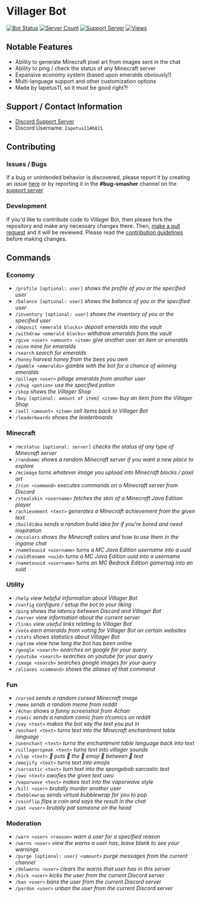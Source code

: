 # **Villager Bot**
[![Bot Status](https://top.gg/api/widget/status/639498607632056321.svg?noavatar=true)](https://top.gg/bot/639498607632056321)
[![Server Count](https://top.gg/api/widget/servers/639498607632056321.svg?noavatar=true)](https://top.gg/bot/639498607632056321)
[![Support Server](https://img.shields.io/discord/641117791272960031?color=51B780&label=Discord%20Server)](https://discord.gg/39DwwUV)
[![Views](https://api.ghprofile.me/view?username=villager-dev.villager-bot&color=51B780&label=Views&style=flat)](https://github.com/Villager-Dev/Villager-Bot)

## Notable Features
* Ability to generate Minecraft pixel art from images sent in the chat
* Ability to ping / check the status of any Minecraft server
* Expansive economy system (based upon emeralds obviously!)
* Multi-language support and other customization options
* Made by Iapetus11, so it must be good right?!

## Support / Contact Information
* [Discord Support Server](https://discord.gg/39DwwUV)
* Discord Username: `Iapetus11#6821`

## Contributing
### Issues / Bugs
If a bug or unintended behavior is discovered, please report it by creating an issue [here](https://github.com/Villager-Dev/Villager-Bot/issues) or by reporting it in the **#bug-smasher** channel on the [support server](https://discord.gg/39DwwUV)

### Development
If you'd like to contribute code to Villager Bot, then please fork the repository and make any necessary changes there. Then, [make a pull request](https://github.com/Villager-Dev/Villager-Bot/pulls) and it will be reviewed. Please read the [contribution guidelines](https://github.com/Villager-Dev/Villager-Bot/blob/master/CONTRIBUTING.md) before making changes.

## Commands
### Economy
* `/profile [optional: user]` *shows the profile of you or the specified user*
* `/balance [optional: user]` *shows the balance of you or the specified user*
* `/inventory [optional: user]` *shows the inventory of you or the specified user*
* `/deposit <emerald blocks>` *deposit emeralds into the vault*
* `/withdraw <emerald blocks>` *withdraw emeralds from the vault*
* `/give <user> <amount> <item>` *give another user an item or emeralds*
* `/mine` *mine for emeralds*
* `/search` *search for emeralds*
* `/honey` *harvest honey from the bees you own*
* `/gamble <emeralds>` *gamble with the bot for a chance of winning emeralds*
* `/pillage <user>` *pillage emeralds from another user*
* `/chug <potion>` *use the specified potion*
* `/shop` *shows the Villager Shop*
* `/buy [optional: amount of item] <item>` *buy an item from the Villager Shop*
* `/sell <amount> <item>` *sell items back to Villager Bot*
* `/leaderboards` *shows the leaderboards*

### Minecraft
* `/mcstatus [optional: server]` *checks the status of any type of Minecraft server*
* `/randommc` *shows a random Minecraft server if you want a new place to explore*
* `/mcimage` *turns whatever image you upload into Minecraft blocks / pixel art*
* `/rcon <command>` *executes commands on a Minecraft server from Discord*
* `/stealskin <username>` *fetches the skin of a Minecraft Java Edition player*
* `/achievement <text>` *generates a Minecraft achievement from the given text*
* `/buildidea` *sends a random build idea for if you're bored and need inspiration*
* `/mccolors` *shows the Minecraft colors and how to use them in the ingame chat*
* `/nametouuid <username>` *turns a MC Java Edition username into a uuid*
* `/uuidtoname <uuid>` *turns a MC Java Edition uuid into a username*
* `/nametoxuid <username>` *turns an MC Bedrock Edition gamertag into an xuid*

### Utility
* `/help` *view helpful information about Villager Bot*
* `/config` *configure / setup the bot to your liking*
* `/ping` *shows the latency between Discord and Villager Bot*
* `/server` *view information about the current server*
* `/links` *view useful links relating to Villager Bot*
* `/vote` *earn emeralds from voting for Villager Bot on certain websites*
* `/stats` *shows statistics about Villager Bot*
* `/uptime` *view how long the bot has been online*
* `/google <search>` *searches on google for your query*
* `/youtube <search>` *searches on youtube for your query*
* `/image <search>` *searches google images for your query*
* `/aliases <command>` *shows the aliases of that command*

### Fun
* `/cursed` *sends a random cursed Minecraft image*
* `/meme` *sends a random meme from reddit*
* `/4chan` *shows a funny screenshot from 4chan*
* `/comic` *sends a random comic from r/comics on reddit*
* `/say <text>` *makes the bot say the text you put in*
* `/enchant <text>` *turns text into the Minecraft enchantment table language*
* `/unenchant <text>` *turns the enchantment table language back into text*
* `/villagerspeak <text>` *turns text into villager sounds*
* `/clap <text>` *:clap: puts :clap: the :clap: emoji :clap: between :clap: text*
* `/emojify <text>` *turns text into emojis*
* `/sarcastic <text>` *turn text into the spongebob sarcastic text*
* `/owo <text>` *owofies the given text uwu*
* `/vaporwave <text>` *makes text into the vaporwave style*
* `/kill <user>` *brutally murder another user*
* `/bubblewrap` *sends virtual bubblewrap for you to pop*
* `/coinflip` *flips a coin and says the result in the chat*
* `/pat <user>` *brutally pat someone on the head*

### Moderation
* `/warn <user> <reason>` *warn a user for a specified reason*
* `/warns <user>` *view the warns a user has, leave blank to see your warnings*
* `/purge [optional: user] <amount>` *purge messages from the current channel*
* `/delwarns <user>` *clears the warns that user has in this server*
* `/kick <user>` *kicks the user from the current Discord server*
* `/ban <user>` *bans the user from the current Discord server*
* `/pardon <user>` *unban the user from the current Discord server*
